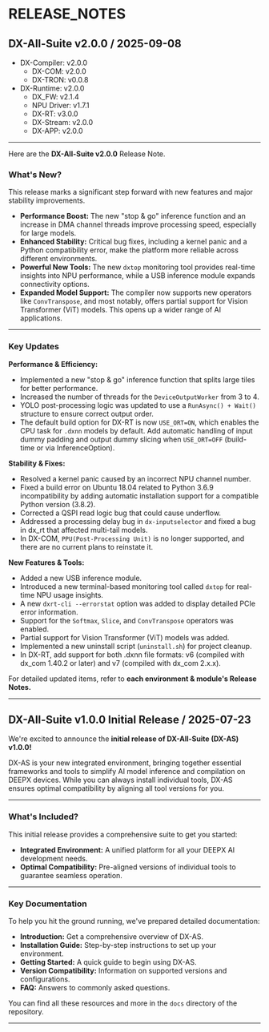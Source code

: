 # RELEASE_NOTES

##  DX-All-Suite v2.0.0 / 2025-09-08

- DX-Compiler: v2.0.0
    - DX-COM: v2.0.0
    - DX-TRON: v0.0.8
- DX-Runtime: v2.0.0
    - DX_FW: v2.1.4
    - NPU Driver: v1.7.1
    - DX-RT: v3.0.0
    - DX-Stream: v2.0.0
    - DX-APP: v2.0.0

---

Here are the **DX-All-Suite v2.0.0** Release Note.

### What's New?
This release marks a significant step forward with new features and major stability improvements.

- **Performance Boost:** The new "stop & go" inference function and an increase in DMA channel threads improve processing speed, especially for large models.
- **Enhanced Stability:** Critical bug fixes, including a kernel panic and a Python compatibility error, make the platform more reliable across different environments.
- **Powerful New Tools:** The new `dxtop` monitoring tool provides real-time insights into NPU performance, while a USB inference module expands connectivity options.
- **Expanded Model Support:** The compiler now supports new operators like `ConvTranspose`, and most notably, offers partial support for Vision Transformer (ViT) models. This opens up a wider range of AI applications.

---

### Key Updates

**Performance & Efficiency:**  
- Implemented a new "stop & go" inference function that splits large tiles for better performance.
- Increased the number of threads for the `DeviceOutputWorker` from 3 to 4.
- YOLO post-processing logic was updated to use a `RunAsync() + Wait()` structure to ensure correct output order.
- The default build option for DX-RT is now `USE_ORT=ON`, which enables the CPU task for `.dxnn` models by default. Add automatic handling of input dummy padding and output dummy slicing when `USE_ORT=OFF` (build-time or via InferenceOption). 

**Stability & Fixes:**  
- Resolved a kernel panic caused by an incorrect NPU channel number.
- Fixed a build error on Ubuntu 18.04 related to Python 3.6.9 incompatibility by adding automatic installation support for a compatible Python version (3.8.2).
- Corrected a QSPI read logic bug that could cause underflow.
- Addressed a processing delay bug in `dx-inputselector` and fixed a bug in dx_rt that affected multi-tail models.
- In DX-COM, `PPU(Post-Processing Unit)` is no longer supported, and there are no current plans to reinstate it.

**New Features & Tools:**  
- Added a new USB inference module.
- Introduced a new terminal-based monitoring tool called `dxtop` for real-time NPU usage insights.
- A new `dxrt-cli --errorstat` option was added to display detailed PCIe error information.
- Support for the `Softmax`, `Slice`, and `ConvTranspose` operators was enabled.
- Partial support for Vision Transformer (ViT) models was added.
- Implemented a new uninstall script (`uninstall.sh`) for project cleanup.
- In DX-RT, add support for both .dxnn file formats: v6 (compiled with dx_com 1.40.2 or later) and v7 (compiled with dx_com 2.x.x).

For detailed updated items, refer to **each environment & module's Release Notes.**

---

## DX-All-Suite v1.0.0 Initial Release / 2025-07-23

We're excited to announce the **initial release of DX-All-Suite (DX-AS) v1.0.0!**

DX-AS is your new integrated environment, bringing together essential frameworks and tools to simplify AI model inference and compilation on DEEPX devices. While you can always install individual tools, DX-AS ensures optimal compatibility by aligning all tool versions for you.

---

### What's Included?

This initial release provides a comprehensive suite to get you started:

* **Integrated Environment:** A unified platform for all your DEEPX AI development needs.
* **Optimal Compatibility:** Pre-aligned versions of individual tools to guarantee seamless operation.

---

### Key Documentation

To help you hit the ground running, we've prepared detailed documentation:

* **Introduction:** Get a comprehensive overview of DX-AS.
* **Installation Guide:** Step-by-step instructions to set up your environment.
* **Getting Started:** A quick guide to begin using DX-AS.
* **Version Compatibility:** Information on supported versions and configurations.
* **FAQ:** Answers to commonly asked questions.

You can find all these resources and more in the `docs` directory of the repository.

---